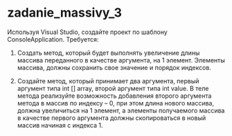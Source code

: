 # zadanie_massivy_3
Используя Visual Studio, создайте проект по шаблону ConsoleApplication.
Требуется:

1) Создать метод, который будет выполнять увеличение длины массива переданного в качестве аргумента, на 1 элемент.
Элементы массива, должны сохранить свое значение и порядок индексов.

2) Создайте метод, который принимает два аргумента, первый аргумент типа int [] array, второй
аргумент типа int value. В теле метода реализуйте возможность добавления второго аргумента
метода в массив по индексу – 0, при этом длина нового массива, должна увеличиться на 1 элемент,
а элементы получаемого массива в качестве первого аргумента должны скопироваться в новый массив начиная с индекса 1.
